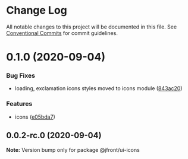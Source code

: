 # Change Log

All notable changes to this project will be documented in this file.
See [Conventional Commits](https://conventionalcommits.org) for commit guidelines.

# 0.1.0 (2020-09-04)


### Bug Fixes

* loading, exclamation icons styles moved to icons module ([843ac20](https://github.com/Jepria/jfront-ui/commit/843ac20c8ac3194e87916938c8586af10a08ca97))


### Features

* icons ([e05bda7](https://github.com/Jepria/jfront-ui/commit/e05bda77542c2c74e176638276dc5ccf35ab7134))





## 0.0.2-rc.0 (2020-09-04)

**Note:** Version bump only for package @jfront/ui-icons
